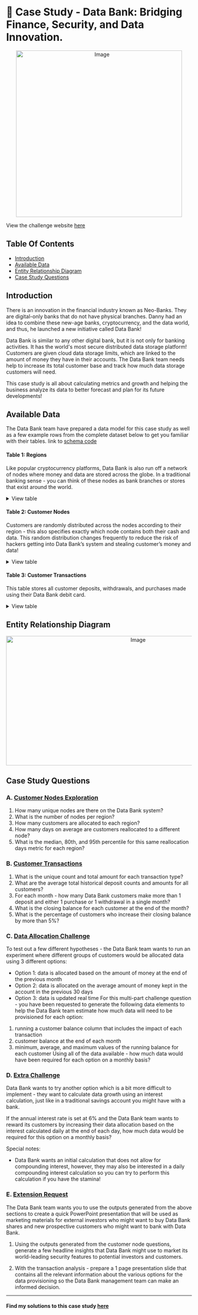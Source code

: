 # 🏦 Case Study - Data Bank: Bridging Finance, Security, and Data Innovation. 
<p align="center">
<img src="https://github.com/Favourewoh/SQL-Projects/assets/124405367/934aab61-a55d-4b6d-ab81-4a3572813626" alt="Image" width="450" height="450">

View the challenge website [here](https://8weeksqlchallenge.com/case-study-4/)

## Table Of Contents  
  - [Introduction](#introduction)
 - [Available Data](#available-data) 
- [Entity Relationship Diagram](#entity-relationship-diagram)  
- [Case Study Questions](#case-study-questions)  

## Introduction
There is an innovation in the financial industry known as Neo-Banks. They are digital-only banks that do not have physical branches. Danny had an idea to combine these new-age banks, cryptocurrency, and the data world, and thus, he launched a new initiative called Data Bank!

Data Bank is similar to any other digital bank, but it is not only for banking activities. It has the world's most secure distributed data storage platform! Customers are given cloud data storage limits, which are linked to the amount of money they have in their accounts. The Data Bank team needs help to increase its total customer base and track how much data storage customers will need.

This case study is all about calculating metrics and growth and helping the business analyze its data to better forecast and plan for its future developments!



## Available Data
The Data Bank team have prepared a data model for this case study as well as a few example rows from the complete dataset below to get you familiar with their tables.
link to [schema code](https://github.com/Favourewoh/SQL-Projects/blob/631c92c3d62495eca960a3cc13b70212d15a3719/Case%20Study%20-%20Data%20Bank/Schema.SQL)

#### Table 1: Regions

Like popular cryptocurrency platforms, Data Bank is also run off a network of nodes where money and data are stored across the globe. In a traditional banking sense - you can think of these nodes as bank branches or stores that exist around the world. 

<details>
<summary>
View table
</summary>

  This ```regions``` table contains the ```region_id``` and their respective ```region_name``` values


| "region_id" | "region_name" |
|-------------|---------------|
| 1           | "Australia"   |
| 2           | "America"     |
| 3           | "Africa"      |
| 4           | "Asia"        |
| 5           | "Europe"      |
</details>


#### Table 2: Customer Nodes
Customers are randomly distributed across the nodes according to their region - this also specifies exactly which node contains both their cash and data. This random distribution changes frequently to reduce the risk of hackers getting into Data Bank’s system and stealing customer’s money and data!

<details>
<summary>
View table
</summary>

Below is a sample of the top 10 rows of the ```data_bank.customer_nodes```

| "customer_id" | "region_id" | "node_id" | "start_date" | "end_date"   |
|---------------|-------------|-----------|--------------|--------------|
| 1             | 3           | 4         | "2020-01-02" | "2020-01-03" |
| 2             | 3           | 5         | "2020-01-03" | "2020-01-17" |
| 3             | 5           | 4         | "2020-01-27" | "2020-02-18" |
| 4             | 5           | 4         | "2020-01-07" | "2020-01-19" |
| 5             | 3           | 3         | "2020-01-15" | "2020-01-23" |
| 6             | 1           | 1         | "2020-01-11" | "2020-02-06" |
| 7             | 2           | 5         | "2020-01-20" | "2020-02-04" |
| 8             | 1           | 2         | "2020-01-15" | "2020-01-28" |
| 9             | 4           | 5         | "2020-01-21" | "2020-01-25" |
| 10            | 3           | 4         | "2020-01-13" | "2020-01-14" |
</details>


#### Table 3: Customer Transactions
This table stores all customer deposits, withdrawals, and purchases made using their Data Bank debit card.


<details>
<summary>
View table
</summary>

Below is a sample of the top 10 rows of the ```data_bank.customer_Transactions```

| "customer_id" | "txn_date"   | "txn_type" | "txn_amount" |
|---------------|--------------|------------|--------------|
| 429           | "2020-01-21" | "deposit"  | 82           |
| 155           | "2020-01-10" | "deposit"  | 712          |
| 398           | "2020-01-01" | "deposit"  | 196          |
| 255           | "2020-01-14" | "deposit"  | 563          |
| 185           | "2020-01-29" | "deposit"  | 626          |
| 309           | "2020-01-13" | "deposit"  | 995          |
| 312           | "2020-01-20" | "deposit"  | 485          |
| 376           | "2020-01-03" | "deposit"  | 706          |
| 188           | "2020-01-13" | "deposit"  | 601          |
| 138           | "2020-01-11" | "deposit"  | 520          |
</details>

## Entity Relationship Diagram
<p align="center">
<img src="https://github.com/Favourewoh/SQL-Projects/assets/124405367/9087d198-26ee-4441-8506-f48811b2584f" alt="Image" width="700" height="350">


## Case Study Questions
### A. [Customer Nodes Exploration](https://github.com/Favourewoh/SQL-Projects/blob/b47dd51f10c3681703355cf3ec6f810ead379c7b/Case%20Study%20-%20Data%20Bank/Section%20A%20-%20Exploring%20Customer%20Nodes.md)
1. How many unique nodes are there on the Data Bank system?
2. What is the number of nodes per region?
3. How many customers are allocated to each region?
4. How many days on average are customers reallocated to a different node?
5. What is the median, 80th, and 95th percentile for this same reallocation days metric for each region?

### B. [Customer Transactions](https://github.com/Favourewoh/SQL-Projects/blob/b47dd51f10c3681703355cf3ec6f810ead379c7b/Case%20Study%20-%20Data%20Bank/Section%20B%20-%20Exploring%20Customer%20Transactions.md)
1. What is the unique count and total amount for each transaction type?
2. What are the average total historical deposit counts and amounts for all customers?
3. For each month - how many Data Bank customers make more than 1 deposit and either 1 purchase or 1 withdrawal in a single month?
4. What is the closing balance for each customer at the end of the month?
5. What is the percentage of customers who increase their closing balance by more than 5%?

### C. [Data Allocation Challenge](https://github.com/Favourewoh/SQL-Projects/blob/b47dd51f10c3681703355cf3ec6f810ead379c7b/Case%20Study%20-%20Data%20Bank/Data%20Allocation%20Solution.md)
To test out a few different hypotheses - the Data Bank team wants to run an experiment where different groups of customers would be allocated data using 3 different options:

- Option 1: data is allocated based on the amount of money at the end of the previous month
- Option 2: data is allocated on the average amount of money kept in the account in the previous 30 days
- Option 3: data is updated real time
For this multi-part challenge question - you have been requested to generate the following data elements to help the Data Bank team estimate how much data will need to be provisioned for each option:

1. running a customer balance column that includes the impact of each transaction
2. customer balance at the end of each month
3. minimum, average, and maximum values of the running balance for each customer
Using all of the data available - how much data would have been required for each option on a monthly basis?


### D. [Extra Challenge](https://github.com/Favourewoh/SQL-Projects/blob/b47dd51f10c3681703355cf3ec6f810ead379c7b/Case%20Study%20-%20Data%20Bank/Extra%20Challenge%20Solution.md)
Data Bank wants to try another option which is a bit more difficult to implement - they want to calculate data growth using an interest calculation, just like in a traditional savings account you might have with a bank.

If the annual interest rate is set at 6% and the Data Bank team wants to reward its customers by increasing their data allocation based on the interest calculated daily at the end of each day, how much data would be required for this option on a monthly basis?

Special notes:

- Data Bank wants an initial calculation that does not allow for compounding interest, however, they may also be interested in a daily compounding interest calculation so you can try to perform this calculation if you have the stamina!


### E. [Extension Request](https://github.com/Favourewoh/SQL-Projects/blob/b47dd51f10c3681703355cf3ec6f810ead379c7b/Case%20Study%20-%20Data%20Bank/Extension%20Request.md)
The Data Bank team wants you to use the outputs generated from the above sections to create a quick PowerPoint presentation that will be used as marketing materials for external investors who might want to buy Data Bank shares and new prospective customers who might want to bank with Data Bank.

1. Using the outputs generated from the customer node questions, generate a few headline insights that Data Bank might use to market its world-leading security features to potential investors and customers.

2. With the transaction analysis - prepare a 1 page presentation slide that contains all the relevant information about the various options for the data provisioning so the Data Bank management team can make an informed decision.

***

#### Find my solutions to this case study [here](https://github.com/Favourewoh/SQL-Projects/blob/b47dd51f10c3681703355cf3ec6f810ead379c7b/Case%20Study%20-%20Data%20Bank/Section%20A%20-%20Exploring%20Customer%20Nodes.md)






